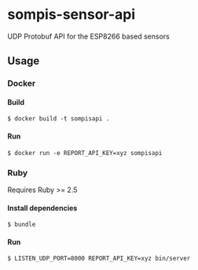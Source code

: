 # sompis-sensor-api

UDP Protobuf API for the ESP8266 based sensors

## Usage

### Docker

#### Build

```
$ docker build -t sompisapi .
```

#### Run

```
$ docker run -e REPORT_API_KEY=xyz sompisapi
```

### Ruby

Requires Ruby >= 2.5

#### Install dependencies

```
$ bundle
```

#### Run

```
$ LISTEN_UDP_PORT=8000 REPORT_API_KEY=xyz bin/server
```
